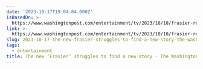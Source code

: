 ```yaml
---
date: '2023-10-17T19:04:04.000Z'
isBasedOn: >-
  https://www.washingtonpost.com/entertainment/tv/2023/10/10/frasier-reboot-review-kelsey-grammer/
link: >-
  https://www.washingtonpost.com/entertainment/tv/2023/10/10/frasier-reboot-review-kelsey-grammer/
slug: 2023-10-17-the-new-frasier-struggles-to-find-a-new-story-the-washington-post
tags:
  - entertainment
title: The new ‘Frasier’ struggles to find a new story - The Washington Post
---
```



